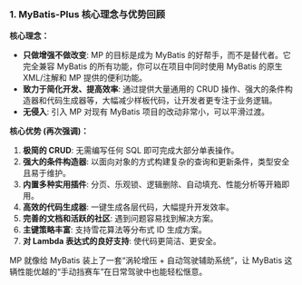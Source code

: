 ### 1. MyBatis-Plus 核心理念与优势回顾

**核心理念：**

*   **只做增强不做改变**: MP 的目标是成为 MyBatis 的好帮手，而不是替代者。它完全兼容 MyBatis 的所有功能，你可以在项目中同时使用 MyBatis 的原生 XML/注解和 MP 提供的便利功能。
*   **致力于简化开发、提高效率**: 通过提供大量通用的 CRUD 操作、强大的条件构造器和代码生成器等，大幅减少样板代码，让开发者更专注于业务逻辑。
*   **无侵入**: 引入 MP 对现有 MyBatis 项目的改动非常小，可以平滑过渡。

**核心优势 (再次强调)：**

1.  **极简的 CRUD**: 无需编写任何 SQL 即可完成大部分单表操作。
2.  **强大的条件构造器**: 以面向对象的方式构建复杂的查询和更新条件，类型安全且易于维护。
3.  **内置多种实用插件**: 分页、乐观锁、逻辑删除、自动填充、性能分析等开箱即用。
4.  **高效的代码生成器**: 一键生成各层代码，大幅提升开发效率。
5.  **完善的文档和活跃的社区**: 遇到问题容易找到解决方案。
6.  **主键策略丰富**: 支持雪花算法等分布式 ID 生成方案。
7.  **对 Lambda 表达式的良好支持**: 使代码更简洁、更安全。

MP 就像给 MyBatis 装上了一套“涡轮增压 + 自动驾驶辅助系统”，让 MyBatis 这辆性能优越的“手动挡赛车”在日常驾驶中也能轻松惬意。